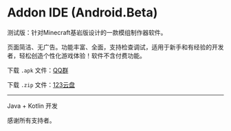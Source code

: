 # Addon IDE (Android.Beta)

测试版：针对Minecraft基岩版设计的一款模组制作器软件。

页面简洁、无广告。功能丰富、全面，支持检查调试，适用于新手和有经验的开发者，轻松创造个性化游戏体验！软件不含付费功能。

下载 `.apk` 文件：[QQ群](https://qm.qq.com/q/NWqz2YGAqQ)

下载 `.zip` 文件：[123云盘](https://www.123pan.com/s/vhjA-lFPsH.html)

---

Java + Kotlin 开发

感谢所有支持者。

